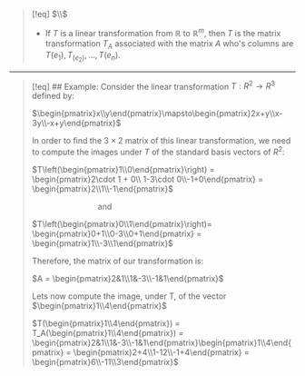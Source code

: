 >[!eq] $\\$
>- If $T$ is a linear transformation from $\mathbb{R}$ to $\mathbb{R}^m$, then $T$ is the matrix transformation $T_A$ associated with the matrix $A$ who's columns are $T(e_1), T_(e_2),\dots, T(e_n).$

___
>[!eq] ## Example:
>Consider the linear transformation $T:R^2 \to R^3$ defined by:
>
>$\begin{pmatrix}x\\y\end{pmatrix}\mapsto\begin{pmatrix}2x+y\\x-3y\\-x+y\end{pmatrix}$
>
>In order to find the $3\times2$ matrix of this linear transformation, we need to compute the images under $T$ of the standard basis vectors of $R^2$:
>
>$T\left(\begin{pmatrix}1\\0\end{pmatrix}\right) = \begin{pmatrix}2\cdot 1 + 0\\ 1-3\cdot 0\\-1+0\end{pmatrix} = \begin{pmatrix}2\\1\\-1\end{pmatrix}$
>
>$\quad\quad\quad\quad\quad\quad\quad \text{and}$
>
>$T\left(\begin{pmatrix}0\\1\end{pmatrix}\right)= \begin{pmatrix}0+1\\0-3\\0+1\end{pmatrix} = \begin{pmatrix}1\\-3\\1\end{pmatrix}$
>
>Therefore, the matrix of our transformation is:
>
>$A = \begin{pmatrix}2&1\\1&-3\\-1&1\end{pmatrix}$
>
>Lets now compute the image, under T, of the vector $\begin{pmatrix}1\\4\end{pmatrix}$
>
>$T(\begin{pmatrix}1\\4\end{pmatrix}) = T_A(\begin{pmatrix}1\\4\end{pmatrix}) = \begin{pmatrix}2&1\\1&-3\\-1&1\end{pmatrix}\begin{pmatrix}1\\4\end{pmatrix} = \begin{pmatrix}2+4\\1-12\\-1+4\end{pmatrix} = \begin{pmatrix}6\\-11\\3\end{pmatrix}$